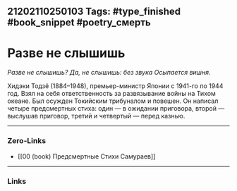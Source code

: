 21202110250103
Tags: #type_finished #book_snippet #poetry_смерть
---
# Разве не слышишь

*Разве не слышишь?
Да, не слышишь: без звука
Осыпается вишня.*

Хидэки Тодзё (1884–1948), премьер-министр Японии с 1941-го по 1944 год. Взял на себя ответственность за развязывание войны на Тихом океане. Был осужден Токийским трибуналом и повешен. Он написал четыре предсмертных стиха: один — в ожидании приговора, второй — выслушав приговор, третий и четвертый — перед казнью. 

---
### Zero-Links
- [[00 (book) Предсмертные Стихи Самураев]]
---
### Links
